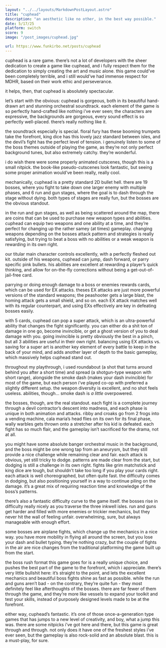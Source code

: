 ```yaml
---
layout: "../../layouts/MarkdownPostLayout.astro"
title: "cuphead"
description: "an aesthetic like no other, in the best way possible."
date: 5/17/25
platform: switch
score: 9
image: "/post_images/cuphead.jpg"

url: https://www.funkirbo.net/posts/cuphead
---
```

cuphead is a rare game. there’s not a lot of developers with the sheer dedication to create a game like cuphead, and i fully respect them for the dedication to simply creating the art and music alone. this game could’ve been completely terrible, and i still would’ve had immense respect for MDHR, based on their work ethic and perseverance.

it helps, then, that cuphead is absolutely spectacular.

let’s start with the obvious: cuphead is gorgeous, both in its beautiful hand-drawn art and stunning orchestral soundtrack. each element of the game is so perfectly hand-crafted like nothing i’ve ever seen; the characters are expressive, the backgrounds are gorgeous, every sound effect is so perfectly well-placed. there’s really nothing like it.

the soundtrack especially is special. floral fury has these booming trumpets take the forefront, king dice has this lovely jazz standard between isles, and the devil’s fight has the perfect level of tension. i genuinely listen to some of the boss themes outside of playing the game, as they’re not only perfect background tunes, but also extremely catchy. they’re wonderful.

i do wish there were some properly animated cutscenes, though this is a small nitpick. the book-like pseudo-cutscenes look fantastic, but seeing some proper animation would’ve been really, really cool.

mechanically, cuphead is a pretty standard 2D bullet hell. there are 19 bosses, where you fight to take down one larger enemy with multiple phases, and 6 run and gun stages, where the goal is to dash through the stage without dying. both types of stages are really fun, but the bosses are the obvious standout.

in the run and gun stages, as well as being scattered around the map, there are coins that can be used to purchase new weapon types and abilities. cuphead can equip two weapons and one ability at a time, and they’re perfect for changing up the rather samey (at times) gameplay. changing weapons depending on the bosses attack pattern and strategies is really satisfying, but trying to beat a boss with no abilities or a weak weapon is rewarding in its own right.

our titular main character controls excellently, with a perfectly fleshed out kit. outside of his weapons, cuphead can jump, dash forward, or parry specific pink bullets. his abilities are excellent at rewarding a player’s quick thinking, and allow for on-the-fly corrections without being a get-out-of-jail-free card.

parrying or doing enough damage to a boss or enemies rewards cards, which can be used for EX attacks. theses EX attacks are just more powerful versions of the standard weapons; the peashooter gets a large blast, the homing attack gets a small shield, and so on. each EX attack matches well with its regular counterpart, and using EXs effectively are key in defeating bosses easily.

with 5 cards, cuphead can pop a super attack, which is an ultra-powerful ability that changes the fight significantly. you can either do a shit ton of damage in one go, become invincible, or get a ghost version of you to deal damage with you. going invincible is pretty obviously the best in a pinch, but all 3 abilities are useful in their own right. balancing using EX attacks vs. saving for a super art is another key element of every battle to keep in the back of your mind, and adds another layer of depth to the basic gameplay, which massively helps cuphead stand out.

throughout my playthrough, i used roundabout (a shot that turns around behind you after a short time) and spread (a shotgun-type weapon with short range), alongside the smoke dash (makes your dash invincible) for most of the game, but each person i’ve played co-op with preferred a slightly different setup. the weapon diversity is excellent, and no shot feels useless. abilities, though… smoke dash is *a little* overpowered.

the bosses, though, are the real standout. each fight is a complete journey through a devil contractor’s descent into madness, and each phase is unique in both animation and attacks. ribby and croaks go from 2 frogs into a vending machine, cala maria’s head flies on its own for its final phase, wally warbles gets thrown onto a stretcher after his kid is defeated. each fight has so much flair, and the gameplay isn’t sacrificed for the drama, not at all.

you might have some absolute banger orchestral music in the background, and the boss might be one wrong tap from an aneurysm, but they still provide a nice challenge while remaining clear and fair. each attack is obvious, yet still tricky to dodge. patterns are made clear from the start, but dodging is still a challenge in its own right. fights like grim matchstick and king dice are tough, but shouldn’t take too long if you play your cards right. each attack is well choreographed, but often quite fast. the difficulty comes in dodging, but also positioning yourself in a way to continue piling on the damage. it’s a great mix of requiring reaction time and knowledge of the boss’s patterns.

there’s also a fantastic difficulty curve to the game itself. the bosses rise in difficulty really nicely as you traverse the three inkwell isles. run and guns get harder and filled with more enemies or trickier mechanics, but they never hit the wall of feeling unfair. overwhelming, sure, but always manageable with enough effort.

some bosses are airplane fights, which change up the mechanics in a nice way. you have more mobility in flying all around the screen, but you lose your dash and bullet typing. they’re nothing crazy, but the couple of fights in the air are nice changes from the traditional platforming the game built up from the start.

the boss rush format this game goes for is a really unique choice, and pushes the best part of the game to the forefront, which i appreciate. there’s very little bullshit here: it’s straight to the point, and lets the excellent mechanics and beautiful boss fights shine as fast as possible. while the run and guns aren’t bad - on the contrary, they’re quite fun - they most definitely feel like afterthoughts of the bosses. there are far fewer of them through the game, and they’re more like vessels to expand your toolkit and test your skills, instead of purposely designed levels made to be at the forefront.

either way, cuphead’s fantastic. it’s one of those once-a-generation type games that has jumps to a new level of creativity, and boy, what a jump this was. there are some nitpicks i’ve got here and there, but this game is great through and through. not only does it have one of the freshest styles i’ve ever seen, but the gameplay is also rock-solid and an absolute blast. this is a must-play, for sure.
